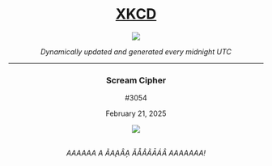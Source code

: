 
<h1 align="center"><a href="https://xkcd.com">XKCD</a></h1>
<div align="center">
    <img src="https://img.shields.io/github/last-commit/ShashashankThakur/XKCD?label=last%20updated" />
</div>

<p align="center"><i>Dynamically updated and generated every midnight UTC</i></p>
<hr>
<div align="center">
    <h3><strong>Scream Cipher</strong></h3>
    <p>#3054</p>
    <p>February 21, 2025</p>
    <img src="https://imgs.xkcd.com/comics/scream_cipher.png">
    <br></br>
    <p><i>AAAAAA A ÃA̧AȂA̦ ǍÅÂÃĀÁȂ AAAAAAA!</i></p>
</div>
